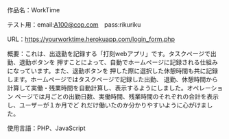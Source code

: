 作品名：WorkTime

テスト用：email:A100@cop.com　pass:rikuriku

URL：https://yourworktime.herokuapp.com/login_form.php

概要：これは、出退勤を記録する「打刻webアプリ」です。タスクページで出勤、退勤ボタンを
押すことによって、自動でホームページに記録される仕組みになっています。また、退勤ボタンを
押した際に選択した休憩時間も共に記録します。ホームページではタスクページで記録した出勤、
退勤、休憩時間から計算して実働・残業時間を自動計算し、表示するようにしました。オペレーション
ページでは月ごとの出勤日数、実働時間、残業時間のそれぞれの合計を表示し、ユーザーが１か月でど
れだけ働いたのか分かりやすいように心がけました。


使用言語：PHP、JavaScript
